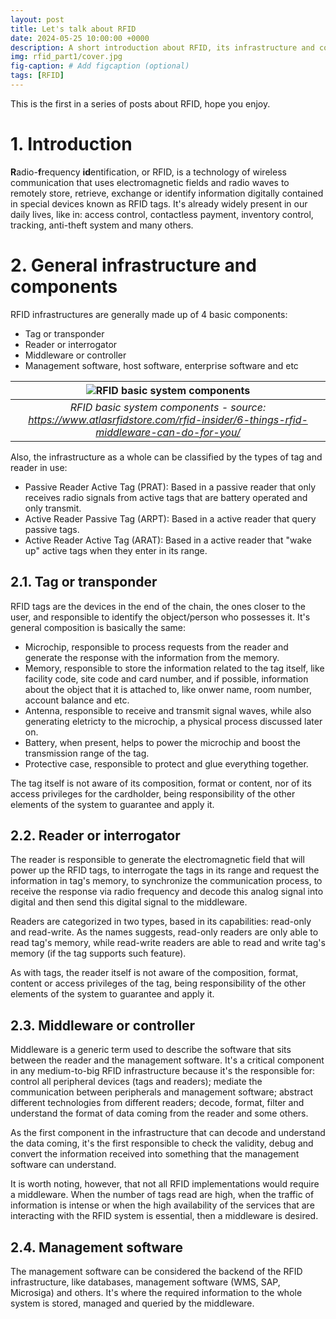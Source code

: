 ```yaml
---
layout: post
title: Let's talk about RFID
date: 2024-05-25 10:00:00 +0000
description: A short introduction about RFID, its infrastructure and components
img: rfid_part1/cover.jpg
fig-caption: # Add figcaption (optional)
tags: [RFID]
---
```


This is the first in a series of posts about RFID, hope you enjoy.


# 1. Introduction

**R**adio-**f**requency **id**entification, or RFID, is a technology of wireless communication that uses electromagnetic fields and radio waves to remotely store, retrieve, exchange or identify information digitally contained in special devices known as RFID tags. It's already widely present in our daily lives, like in: access control, contactless payment, inventory control, tracking, anti-theft system and many others.


# 2. General infrastructure and components

RFID infrastructures are generally made up of 4 basic components:
* Tag or transponder
* Reader or interrogator
* Middleware or controller
* Management software, host software, enterprise software and etc

| ![RFID basic system components]({{site.baseurl}}/assets/img/rfid_part1/basic_system_components.jpg) |
|:--:|
| *RFID basic system components - source: https://www.atlasrfidstore.com/rfid-insider/6-things-rfid-middleware-can-do-for-you/* |

Also, the infrastructure as a whole can be classified by the types of tag and reader in use:
* Passive Reader Active Tag (PRAT): Based in a passive reader that only receives radio signals from active tags that are battery operated and only transmit.
* Active Reader Passive Tag (ARPT): Based in a active reader that query passive tags.
* Active Reader Active Tag (ARAT): Based in a active reader that "wake up" active tags when they enter in its range.


## 2.1. Tag or transponder

RFID tags are the devices in the end of the chain, the ones closer to the user, and responsible to identify the object/person who possesses it. It's general composition is basically the same:

* Microchip, responsible to process requests from the reader and generate the response with the information from the memory.  
* Memory, responsible to store the information related to the tag itself, like facility code, site code and card number, and if possible, information about the object that it is attached to, like onwer name, room number, account balance and etc.
* Antenna, responsible to receive and transmit signal waves, while also generating eletricty to the microchip, a physical process discussed later on.
* Battery, when present, helps to power the microchip and boost the transmission range of the tag.
* Protective case, responsible to protect and glue everything together.

The tag itself is not aware of its composition, format or content, nor of its access privileges for the cardholder, being responsibility of the other elements of the system to guarantee and apply it.


## 2.2. Reader or interrogator

The reader is responsible to generate the electromagnetic field that will power up the RFID tags, to interrogate the tags in its range and request the information in tag's memory, to synchronize the communication process, to receive the response via radio frequency and decode this analog signal into digital and then send this digital signal to the middleware.  
<!-- Reader's antenna is the component that produces the electromagnetic field needed and to generate and receive radio wave signals. -->

Readers are categorized in two types, based in its capabilities: read-only and read-write. As the names suggests, read-only readers are only able to read tag's memory, while read-write readers are able to read and write tag's memory (if the tag supports such feature).

As with tags, the reader itself is not aware of the composition, format, content or access privileges of the tag, being responsibility of the other elements of the system to guarantee and apply it.


## 2.3. Middleware or controller

Middleware is a generic term used to describe the software that sits between the reader and the management software. It's a critical component in any medium-to-big RFID infrastructure because it's the responsible for: control all peripheral devices (tags and readers); mediate the communication between peripherals and management software; abstract different technologies from different readers; decode, format, filter and understand the format of data coming from the reader and some others.

As the first component in the infrastructure that can decode and understand the data coming, it's the first responsible to check the validity, debug and convert the information received into something that the management software can understand.

It is worth noting, however, that not all RFID implementations would require a middleware. When the number of tags read are high, when the traffic of information is intense or when the high availability of the services that are interacting with the RFID system is essential, then a middleware is desired.


## 2.4. Management software

The management software can be considered the backend of the RFID infrastructure, like databases, management software (WMS, SAP, Microsiga) and others. It's where the required information to the whole system is stored, managed and queried by the middleware.

